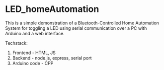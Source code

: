 # LED_homeAutomation
This is a simple demonstration of a Bluetooth-Controlled Home Automation System for toggling a LED using serial communication over a PC with Arduino and a web interface.

Techstack:
1. Frontend - HTML, JS
2. Backend - node.js, express, serial port
3. Arduino code - CPP

